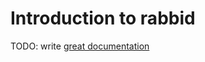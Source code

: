 # Introduction to rabbid

TODO: write [great documentation](http://jacobian.org/writing/what-to-write/)
